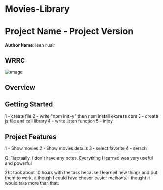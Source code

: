 # Movies-Library
# Project Name - Project Version

**Author Name**: leen nusir

## WRRC
![image]("https://i.ibb.co/mth8RNR/d-drawio.png")

## Overview

## Getting Started
<!-- What are the steps that a user must take in order to build this app on their own machine and get it running? -->
1 - create file
2 - write  "npm init -y" then npm install express cors
3 - create js file and call library
4 - write listen function
5 - injoy

## Project Features
<!-- What are the features included in you app -->
1 - Show movies
2 - Show movies  details 
3 - select favorite
4 - serach 


Q:
1)actually, I don't have any notes. Everything I learned was very useful and powerful

2)It took about 10 hours with the task because I learned new things and put them to work, although I could have chosen easier methods. I thought it would take more than that.